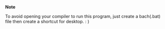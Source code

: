 **Note**

To avoid opening your compiler to run this program, just create a bach(.bat) file
then create a shortcut for desktop. : )
